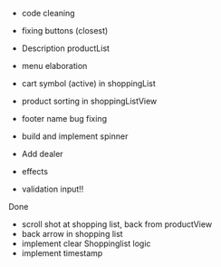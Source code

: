 - code cleaning
- fixing buttons (closest)
- Description productList
- menu elaboration
- cart symbol (active) in shoppingList
- product sorting in shoppingListView
- footer name bug fixing
- build and implement spinner

- Add dealer
- effects
- validation input!!

Done

- scroll shot at shopping list, back from productView
- back arrow in shopping list
- implement clear Shoppinglist logic
- implement timestamp
